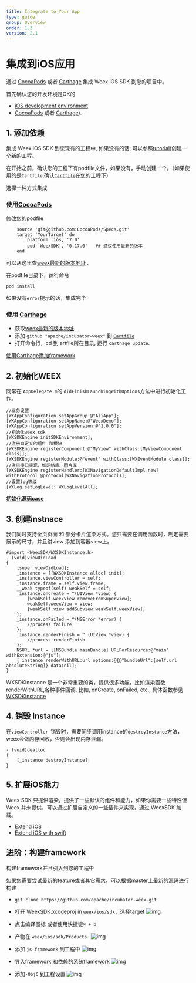 ```yaml
---
title: Integrate to Your App
type: guide
group: Overview
order: 1.3
version: 2.1
---
```


<!-- toc -->

# 集成到iOS应用


通过 [CocoaPods](https://cocoapods.org/) 或者 [Carthage](https://github.com/Carthage/Carthage) 集成 Weex iOS SDK 到您的项目中。

首先确认您的开发环境是OK的

- [iOS development environment](https://developer.apple.com/library/ios/documentation/IDEs/Conceptual/AppStoreDistributionTutorial/Setup/Setup.html) 
- [CocoaPods](https://guides.cocoapods.org/using/getting-started.html) 或者 [Carthage](https://github.com/Carthage/Carthage#installing-carthage)).

## 1. 添加依赖

集成 Weex iOS SDK 到您现有的工程中, 如果没有的话, 可以参照[tutorial](https://developer.apple.com/library/ios/documentation/IDEs/Conceptual/AppStoreDistributionTutorial/Setup/Setup.html))创建一个新的工程。

在开始之前，确认您的工程下有podfile文件，如果没有，手动创建一个。（如果使用的是`Cartfile`,确认[`Cartfile`](https://github.com/Carthage/Carthage/blob/master/Documentation/Artifacts.md#cartfile)在您的工程下）

选择一种方式集成

### 使用[CocoaPods](https://cocoapods.org/)

修改您的podfile	

```object-c
	source 'git@github.com:CocoaPods/Specs.git'
	target 'YourTarget' do
	    platform :ios, '7.0'
	    pod 'WeexSDK', '0.17.0'   ## 建议使用最新的版本
	end
```

可以从这里查[weex最新的版本地址](https://cocoapods.org/pods/WeexSDK) .

在podfile目录下，运行命令
```
pod install
```
如果没有`error`提示的话，集成完毕

### 使用 [Carthage](https://github.com/Carthage/Carthage)

- 获取[weex最新的版本地址](https://github.com/apache/incubator-weex/tags) .
- 添加 `github "apache/incubator-weex"` 到 [`Cartfile`](https://github.com/Carthage/Carthage/blob/master/Documentation/Artifacts.md#cartfile)
- 打开命令行，cd 到 artfile所在目录, 运行 `carthage update`.

[使用Carthage添加framework](https://github.com/Carthage/Carthage#adding-frameworks-to-an-application)


## 2. 初始化WEEX

同常在 `AppDelegate.m`的 `didFinishLaunchingWithOptions`方法中进行初始化工作。 


```object-c
//业务设置
[WXAppConfiguration setAppGroup:@"AliApp"];
[WXAppConfiguration setAppName:@"WeexDemo"];
[WXAppConfiguration setAppVersion:@"1.0.0"];
//初始化weex sdk
[WXSDKEngine initSDKEnvironment];
//注册自定义的组件 和模块
[WXSDKEngine registerComponent:@"MyView" withClass:[MyViewComponent class]];
[WXSDKEngine registerModule:@"event" withClass:[WXEventModule class]];
//注册接口实现，如网络库、图片库
[WXSDKEngine registerHandler:[WXNavigationDefaultImpl new] withProtocol:@protocol(WXNavigationProtocol)];
//设置log等级
[WXLog setLogLevel: WXLogLevelAll];
```

[__初始化源码case__ ](https://github.com/apache/incubator-weex/blob/master/ios/playground/WeexDemo/AppDelegate.m)

## 3. 创建instnace

我们同时支持全页页面 和 部分卡片渲染方式。您只需要在调用函数时，制定需要展示的尺寸，并且讲view 添加到容器view上。


```object-c
#import <WeexSDK/WXSDKInstance.h>
- (void)viewDidLoad
{
    [super viewDidLoad];
    _instance = [[WXSDKInstance alloc] init];
    _instance.viewController = self;
    _instance.frame = self.view.frame;
    __weak typeof(self) weakSelf = self;
    _instance.onCreate = ^(UIView *view) {
        [weakSelf.weexView removeFromSuperview];
        weakSelf.weexView = view;
        [weakSelf.view addSubview:weakSelf.weexView];
    };
    _instance.onFailed = ^(NSError *error) {
        //process failure
    };
    _instance.renderFinish = ^ (UIView *view) {
        //process renderFinish
    };
    NSURL *url = [[NSBundle mainBundle] URLForResource:@"main" withExtension:@"js"];
    [_instance renderWithURL:url options:@{@"bundleUrl":[self.url absoluteString]} data:nil];
}
```

WXSDKInstance 是一个非常重要的类，提供很多功能，比如渲染函数renderWithURL,各种事件回调, 比如, onCreate, onFailed, etc., 具体函数参见[WXSDKInstance](https://github.com/apache/incubator-weex/blob/master/ios/sdk/WeexSDK/Sources/Model/WXSDKInstance.h)

## 4. 销毁 Instance

在`viewController `销毁时，需要同步调用instance的`destroyInstance`方法，weex会做内存回收，否则会出现内存泄漏。

```object-c
- (void)dealloc
{
    [_instance destroyInstance];
}
```

## 5. 扩展iOS能力

Weex SDK 只提供渲染，提供了一些默认的组件和能力，如果你需要一些特性但 Weex 并未提供，可以通过扩展自定义的一些插件来实现，通过 WeexSDK 加载。

- [Extend iOS](../extend/extend-ios.html)
- [Extend iOS with swift](../extend/extend-ios-with-swift.html)

## 进阶：构建framework

构建framework并且引入到您的工程中

如果您需要尝试最新的feature或者其它需求，可以根据master上最新的源码进行构建

- `git clone https://github.com/apache/incubator-weex.git`
- 打开 WeexSDK.xcodeproj in `weex/ios/sdk`，选择target
  ![img](http://img1.tbcdn.cn/L1/461/1/4fe050b36e7fea52f121e73790b1fdb7ea934e97)
- 点击编译图标 或者使用快捷键`⌘ + b`
- 产物在  `weex/ios/sdk/Products `
  ![img](http://img4.tbcdn.cn/L1/461/1/52594fea03ee1154845d0f897558b81b4b5bef2e)

- 添加 `js-framework` 到工程中
  ![img](http://img1.tbcdn.cn/L1/461/1/bb3998595bafe9c9336411160c0b6bd3eeb843ef)
- 导入framework 和依赖的系统framework
  ![img](http://img1.tbcdn.cn/L1/461/1/ce309c54c7b3dd3607d7a3d07c44bfd0e0e10f86)
- 添加`-ObjC` 到工程设置
![img](http://img3.tbcdn.cn/L1/461/1/430ae522f5031ff728c95efea49219a11e6852b3)
